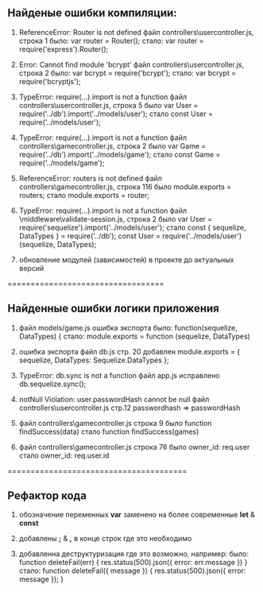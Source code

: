 ## Найденые ошибки компиляции:

1)  ReferenceError: Router is not defined
    файл controllers\usercontroller.js, строка 1
        было: var router = Router();
        стало: var router = require('express').Router();

2)  Error: Cannot find module 'bcrypt'
    файл controllers\usercontroller.js, строка 2
        было: var bcrypt = require('bcrypt');
        стало: var bcrypt = require('bcryptjs');

3)  TypeError: require(...).import is not a function
    файл controllers\usercontroller.js, строка 5
        было var User = require('../db').import('../models/user');
        стало const User = require('../models/user');

4)  TypeError: require(...).import is not a function
    файл controllers\gamecontroller.js, строка 2
        было var Game = require('../db').import('../models/game');
        стало const Game = require('../models/game');

5)  ReferenceError: routers is not defined
    файл controllers\gamecontroller.js, строка 116
        было module.exports = routers;
        стало module.exports = router;

6)  TypeError: require(...).import is not a function
    файл \middleware\validate-session.js, строка 2
        было    var User = require('sequelize').import('../models/user');
        стало   const { sequelize, DataTypes } = require('../db');
                const User = require('../models/user')(sequelize, DataTypes);

7) обновление модулей (зависимостей) в проекте до актуальных версий

==================================

## Найденные ошибки логики приложения

1)  файл models/game.js ошибка экспорта
        было: function(sequelize, DataTypes) {
        стало: module.exports = function (sequelize, DataTypes)

2)  ошибка экспорта
    файл db.js стр. 20 добавлен module.exports = { sequelize, DataTypes: Sequelize.DataTypes };

3)  TypeError: db.sync is not a function
    файл app.js исправлено db.sequelize.sync();

4)  notNull Violation: user.passwordHash cannot be null
    файл controllers\usercontroller.js стр.12 passwordhash => passwordHash

5)  файл controllers\gamecontroller.js строка 9
        было function findSuccess(data)
        стало function findSuccess(games)

6)  файл controllers\gamecontroller.js строка 76
        было owner_id: req.user
        стало owner_id: req.user.id

=======================================

## Рефактор кода

1)  обозначение переменных **var** заменено на более современные **let** & **const**

2)  добавлены **;** & **,** в конце строк где это необходимо

3)  добавленна деструктуризация где это возможно, например:
        было: function deleteFail(err) {
                res.status(500).json({
                    error: err.message
                })
            }
        стало: function deleteFail({ message }) {
            res.status(500).json({ error: message });
        }